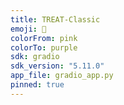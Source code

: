 ```yaml
---
title: TREAT-Classic
emoji: 🍨
colorFrom: pink
colorTo: purple
sdk: gradio
sdk_version: "5.11.0"
app_file: gradio_app.py
pinned: true
---
```

